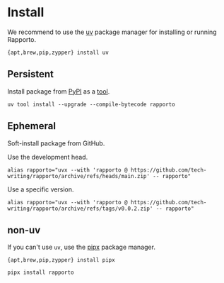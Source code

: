 # Install

We recommend to use the [uv] package manager for installing or running Rapporto.
```shell
{apt,brew,pip,zypper} install uv
```

## Persistent

Install package from [PyPI] as a [tool].
```shell
uv tool install --upgrade --compile-bytecode rapporto
```

## Ephemeral

Soft-install package from GitHub.

Use the development head.
```shell
alias rapporto="uvx --with 'rapporto @ https://github.com/tech-writing/rapporto/archive/refs/heads/main.zip' -- rapporto"
```

Use a specific version.
```shell
alias rapporto="uvx --with 'rapporto @ https://github.com/tech-writing/rapporto/archive/refs/tags/v0.0.2.zip' -- rapporto"
```

## non-uv

If you can't use `uv`, use the [pipx] package manager.
```shell
{apt,brew,pip,zypper} install pipx
```
```shell
pipx install rapporto
```


[pipx]: https://pipx.pypa.io/
[PyPI]: https://en.wikipedia.org/wiki/Pypi
[tool]: https://docs.astral.sh/uv/guides/tools/
[uv]: https://docs.astral.sh/uv/
